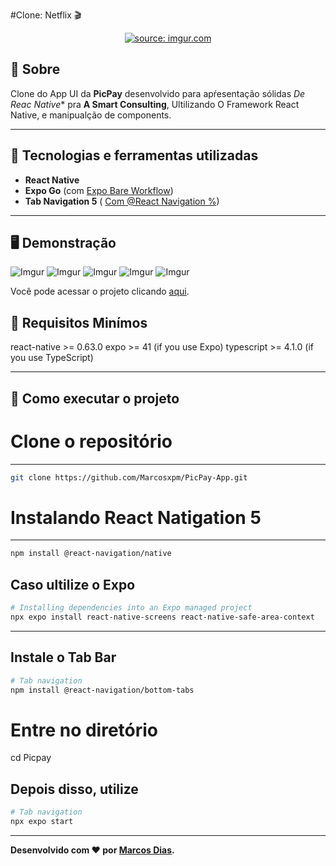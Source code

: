 #Clone: Netflix 🎬
<p align="center">
	<a href="https://imgur.com/cFd0OYk"><img src="https://i.imgur.com/cFd0OYkt.png" title="source: imgur.com" /></a>
</p>

## 📖 Sobre   
Clone do App UI da **PicPay** desenvolvido para apŕesentação sólidas *De Reac Native** pra **A Smart Consulting**, Ultilizando O Framework React Native, e manipualção de components.

---

## 🚀 Tecnologias e ferramentas utilizadas
- **React Native**
- **Expo Go** (com [ Expo Bare Workflow](https://expo.dev/))
- **Tab Navigation 5** ( [ Com @React Navigation %](https://reactnavigation.org/docs/tab-based-navigation/))

---

## 🖥️ Demonstração

![Imgur](https://i.imgur.com/hDSlJu6.png)
![Imgur](https://i.imgur.com/J54kYdx.png)
![Imgur](https://i.imgur.com/cRbIipS.png)
![Imgur](https://i.imgur.com/yEa7eWx.png)
![Imgur](https://i.imgur.com/eouPip3.png)

Você pode acessar o projeto clicando [aqui](https://marcosxpm.github.io/Netflixclone.github.io/).

## 🔧 Requisitos Minímos
react-native >= 0.63.0
expo >= 41 (if you use Expo)
typescript >= 4.1.0 (if you use TypeScript)

---

## 🔧 Como executar o projeto
# Clone o repositório
---
```bash
git clone https://github.com/Marcosxpm/PicPay-App.git
```
# Instalando React Natigation 5
---
```bash
npm install @react-navigation/native
```
Caso ultilize o Expo
---
```bash
# Installing dependencies into an Expo managed project
npx expo install react-native-screens react-native-safe-area-context
```
---
Instale o Tab Bar
---
```bash
# Tab navigation
npm install @react-navigation/bottom-tabs
```

# Entre no diretório
cd Picpay

Depois disso, utilize 
---
```bash
# Tab navigation
npx expo start
```


---
**Desenvolvido com ❤️ por [Marcos Dias](https://github.com/Marcosxpm).**
